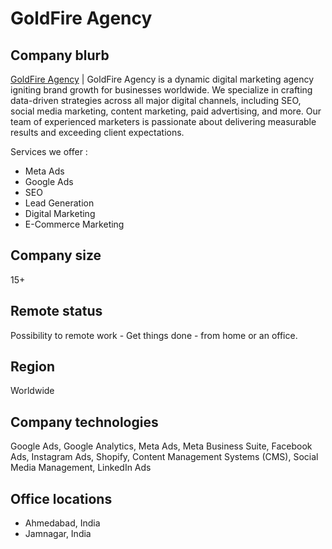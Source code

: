 # GoldFire Agency

## Company blurb

[GoldFire Agency](https://goldfireagency.com/) | GoldFire Agency is a dynamic digital marketing agency igniting brand growth for businesses worldwide. We specialize in crafting data-driven strategies across all major digital channels, including SEO, social media marketing, content marketing, paid advertising, and more. Our team of experienced marketers is passionate about delivering measurable results and exceeding client expectations.

Services we offer :
- Meta Ads
- Google Ads
- SEO
- Lead Generation
- Digital Marketing
- E-Commerce Marketing

## Company size

15+

## Remote status

Possibility to remote work - Get things done - from home or an office.

## Region

Worldwide

## Company technologies

Google Ads, Google Analytics, Meta Ads, Meta Business Suite, Facebook Ads, Instagram Ads, Shopify, Content Management Systems (CMS), Social Media Management, LinkedIn Ads

## Office locations

- Ahmedabad, India
- Jamnagar, India